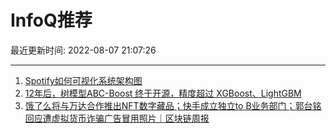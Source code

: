 # InfoQ推荐

最近更新时间: 2022-08-07 21:07:26

--- 
1. [Spotify如何可视化系统架构图](https://www.infoq.cn/article/s5UwbP01ga8akJIFgtZV) 
2. [12年后，树模型ABC-Boost 终于开源，精度超过 XGBoost、LightGBM](https://www.infoq.cn/article/jClFot7JFcKF4Ff7NoKl) 
3. [饿了么将与万达合作推出NFT数字藏品；快手成立独立to B业务部门；郭台铭回应遭虚拟货币诈骗广告冒用照片｜区块链周报](https://www.infoq.cn/article/eTf1mV5ZzkPyxXHXPZYb) 
